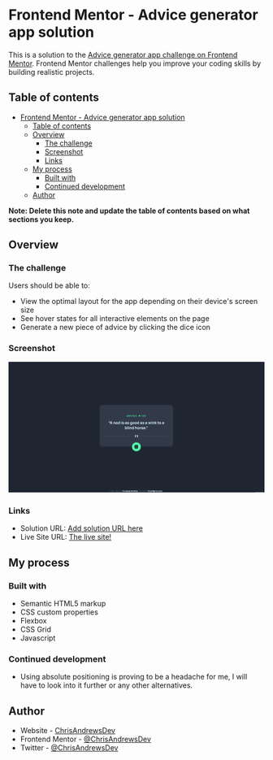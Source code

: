 # Frontend Mentor - Advice generator app solution

This is a solution to the [Advice generator app challenge on Frontend Mentor](https://www.frontendmentor.io/challenges/advice-generator-app-QdUG-13db). Frontend Mentor challenges help you improve your coding skills by building realistic projects.

## Table of contents

- [Frontend Mentor - Advice generator app solution](#frontend-mentor---advice-generator-app-solution)
  - [Table of contents](#table-of-contents)
  - [Overview](#overview)
    - [The challenge](#the-challenge)
    - [Screenshot](#screenshot)
    - [Links](#links)
  - [My process](#my-process)
    - [Built with](#built-with)
    - [Continued development](#continued-development)
  - [Author](#author)

**Note: Delete this note and update the table of contents based on what sections you keep.**

## Overview

### The challenge

Users should be able to:

- View the optimal layout for the app depending on their device's screen size
- See hover states for all interactive elements on the page
- Generate a new piece of advice by clicking the dice icon

### Screenshot

![](./images/Screenshot_3.png)


### Links

- Solution URL: [Add solution URL here](https://your-solution-url.com)
- Live Site URL: [The live site!](https://advice-generator-app-main-omega.vercel.app/)

## My process

### Built with

- Semantic HTML5 markup
- CSS custom properties
- Flexbox
- CSS Grid
- Javascript



### Continued development

- Using absolute positioning is proving to be a headache for me, I will have to look into it further or any other alternatives.


## Author

- Website - [ChrisAndrewsDev](https://github.com/ChrisAndrewsDev)
- Frontend Mentor - [@ChrisAndrewsDev](https://www.frontendmentor.io/profile/ChrisAndrewsDev)
- Twitter - [@ChrisAndrewsDev](https://twitter.com/ChrisAndrewsDev)

